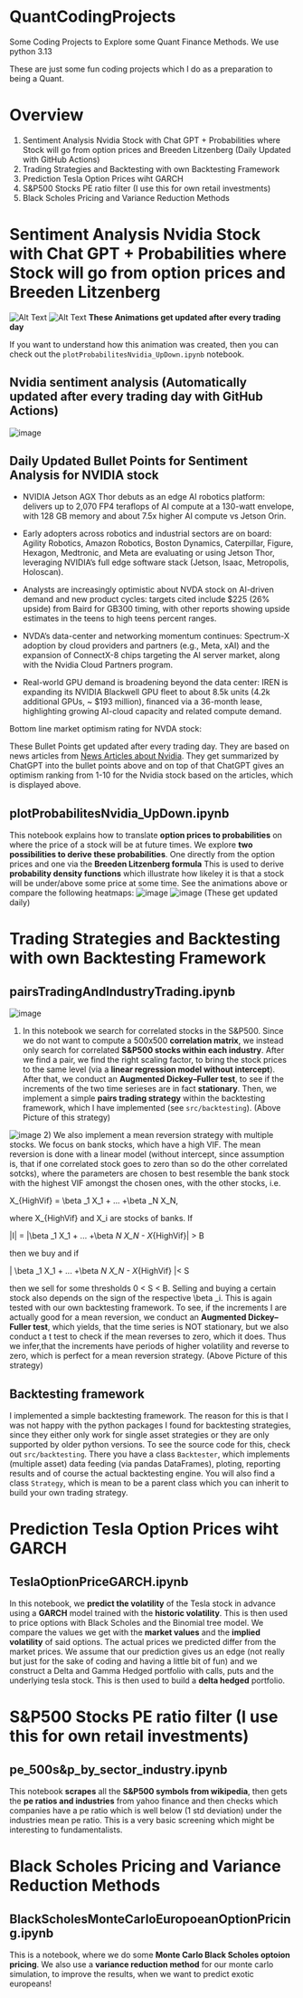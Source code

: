 # QuantCodingProjects
Some Coding Projects to Explore some Quant Finance Methods.
We use python 3.13

These are just some fun coding projects which I do as a preparation to being a Quant.

# Overview
1) Sentiment Analysis Nvidia Stock with Chat GPT + Probabilities where Stock will go from option prices and Breeden Litzenberg (Daily Updated with GitHub Actions)
2) Trading Strategies and Backtesting with own Backtesting Framework
3) Prediction Tesla Option Prices wiht GARCH
4) S&P500 Stocks PE ratio filter (I use this for own retail investments)
5) Black Scholes Pricing and Variance Reduction Methods

# Sentiment Analysis Nvidia Stock with Chat GPT + Probabilities where Stock will go from option prices and Breeden Litzenberg

![Alt Text](./animations/probPriceUnder.gif)
![Alt Text](./animations/probPriceUnderBreedenLitzenberg.gif)
**These Animations get updated after every trading day**

If you want to understand how this animation was created, then you can check out the `plotProbabilitesNvidia_UpDown.ipynb` notebook.

## Nvidia sentiment analysis (Automatically updated after every trading day with GitHub Actions)
![image](./pictures/ratingPlot.png)

<!--![image](./pictures/textRating.png)-->

## Daily Updated Bullet Points for Sentiment Analysis for NVIDIA stock
<!-- BulletPointStart -->
- NVIDIA Jetson AGX Thor debuts as an edge AI robotics platform: delivers up to 2,070 FP4 teraflops of AI compute at a 130-watt envelope, with 128 GB memory and about 7.5x higher AI compute vs Jetson Orin. 

- Early adopters across robotics and industrial sectors are on board: Agility Robotics, Amazon Robotics, Boston Dynamics, Caterpillar, Figure, Hexagon, Medtronic, and Meta are evaluating or using Jetson Thor, leveraging NVIDIA’s full edge software stack (Jetson, Isaac, Metropolis, Holoscan).

- Analysts are increasingly optimistic about NVDA stock on AI-driven demand and new product cycles: targets cited include $225 (26% upside) from Baird for GB300 timing, with other reports showing upside estimates in the teens to high teens percent ranges.

- NVDA’s data-center and networking momentum continues: Spectrum-X adoption by cloud providers and partners (e.g., Meta, xAI) and the expansion of ConnectX-8 chips targeting the AI server market, along with the Nvidia Cloud Partners program.

- Real-world GPU demand is broadening beyond the data center: IREN is expanding its NVIDIA Blackwell GPU fleet to about 8.5k units (4.2k additional GPUs, ~ $193 million), financed via a 36-month lease, highlighting growing AI-cloud capacity and related compute demand. 

Bottom line market optimism rating for NVDA stock: 
<!-- BulletPointEnd -->

These Bullet Points get updated after every trading day. They are based on news articles from [News Articles about Nvidia](https://markets.businessinsider.com/news/nvda-stock). They get summarized by ChatGPT into the bullet points above and on top of that ChatGPT gives an optimism ranking from 1-10 for the Nvidia stock based on the articles, which is displayed above.
## plotProbabilitesNvidia_UpDown.ipynb

This notebook explains how to translate **option prices to probabilities** on where the price of a stock will be at future times.
We explore **two possibilities to derive these probabilities**. One directly from the option prices and one via the **Breeden Litzenberg formula**
This is used to derive **probability density functions** which illustrate how likeley it is that a stock will be under/above some price at some time. See the animations above or compare the following heatmaps:
![image](./pictures/probPriceUnder.png)
![image](./pictures/probPriceUnderBreedenLitzenberg.png)
(These get updated daily)

# Trading Strategies and Backtesting with own Backtesting Framework
## pairsTradingAndIndustryTrading.ipynb
![image](./pictures/pairsTradingPic.png)
1) In this notebook we search for correlated stocks in the S&P500. Since we do not want to compute a 500x500 **correlation matrix**, we instead only search for correlated **S&P500 stocks within each industry**. After we find a pair, we find the right scaling factor, to bring the stock prices to the same level (via a **linear regression model without intercept**). After that, we conduct an **Augmented Dickey–Fuller test**, to see if the increments of the two time serieses are in fact **stationary**. Then, we implement a simple **pairs trading strategy** within the backtesting framework, which I have implemented (see `src/backtesting`). (Above Picture of this strategy)

![image](./pictures/MultipleStocksTrading.png)
2) We also implement a mean reversion strategy with multiple stocks. We focus on bank stocks, which have a high VIF. The mean reversion is done with a linear model (without intercept, since assumption is, that if one correlated stock goes to zero than so do the other correlated sotcks), where the parameters are chosen to best resemble the bank stock with the highest VIF amongst the chosen ones, with the other stocks, i.e. 

X_{HighVif} = \beta _1 X_1 + ... +\beta _N X_N,

where X_{HighVif} and X_i are stocks of banks. If 

|I| = |\beta _1 X_1 + ... +\beta _N X_N  - X_{HighVif}| > B

then we buy and if 

| \beta _1 X_1 + ... +\beta _N X_N  - X_{HighVif} |< S

 then we sell for some thresholds  0 < S < B. Selling and buying a certain stock also depends on the sign of the respective \beta _i. This is again tested with our own backtesting framework.
To see, if the increments I are actually good for a mean reversion, we conduct an **Augmented Dickey–Fuller test**, which yields, that the time series is NOT stationary, but we also conduct a t test to check if the mean reverses to zero, which it does. Thus we infer,that the increments have periods of higher volatility and reverse to zero, which is perfect for a mean reversion strategy. (Above Picture of this strategy)


## Backtesting framework
I implemented a simple backtesting framework. The reason for this is that I was not happy with the python packages I found for backtesting strategies, since they either only work for single asset strategies or they are only supported by older python versions. To see the source code for this, check out `src/backtesting`. There you have a class `Backtester`, which implements (multiple asset) data feeding (via pandas DataFrames), ploting, reporting results and of course the actual backtesting engine. You will also find a class `Strategy`, which is mean to be a parent class which you can inherit to build your own trading strategy.

# Prediction Tesla Option Prices wiht GARCH
## TeslaOptionPriceGARCH.ipynb

In this notebook, we **predict the volatility** of the Tesla stock in advance using a **GARCH** model trained with the **historic volatility**. This is then used to price options with Black Scholes and the Binomial tree model. We compare the values we get with the **market values** and the **implied volatility** of said options. The actual prices we predicted differ from the market prices. We assume that our prediction gives us an edge (not really but just for the sake of coding and having a little bit of fun) and we construct a Delta and Gamma Hedged portfolio with calls, puts and the underlying tesla stock.
This is then used to build a **delta hedged** portfolio.


# S&P500 Stocks PE ratio filter (I use this for own retail investments)
## pe_500s&p_by_sector_industry.ipynb

This notebook **scrapes** all the **S&P500 symbols from wikipedia**, then gets the **pe ratios and industries** from yahoo finance and then checks which companies have a pe ratio which is well below (1 std deviation) under the industries mean pe ratio. This is a very basic screening which might be interesting to fundamentalists.


# Black Scholes Pricing and Variance Reduction Methods
## BlackScholesMonteCarloEuropoeanOptionPricing.ipynb
This is a notebook, where we do some **Monte Carlo Black Scholes optoion pricing**. We also use a **variance reduction method** for our monte carlo simulation, to improve the results, when we want to predict exotic europeans!

